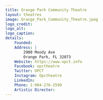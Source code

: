 ```yaml
---
title: Orange Park Community Theatre
layout: theatres
image: Orange_Park_Community_Theatre.jpeg
logo_credit:
logo_alt:
logo_caption:
details:
    Founded: 
    Address: |
        2900 Moody Ave
        Orange Park, FL 32073
    Website: https://www.opct.info
    Facebook: opctheatre
    Twitter: OPCT
    Instagram: Opctheatre
    LinkedIn: 
    Phone: 1-904-276-2599
    Artistic Director: 
---
```

